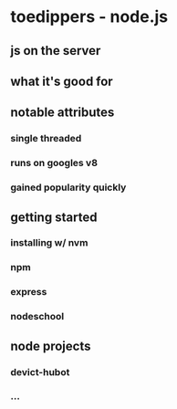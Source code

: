 # toedippers - node.js

## js on the server

## what it's good for

## notable attributes
### single threaded
### runs on googles v8
### gained popularity quickly

## getting started
### installing w/ nvm
### npm
### express
### nodeschool

## node projects
### devict-hubot
### ...
